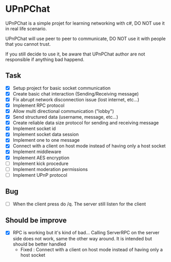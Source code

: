 # UPnPChat

UPnPChat is a simple projet for learning networking with c#, DO NOT use it in real life scenario.

UPnPChat will use peer to peer to communicate, DO NOT use it with people that you cannot trust.

If you still decide to use it, be aware that UPnPChat author are not responsible if anything bad happend.

## Task

- [x] Setup project for basic socket communication
- [x] Create basic chat interaction (Sending/Receiving message)
- [x] Fix abrupt network disconnection issue (lost internet, etc...)
- [x] Implement RPC protocol
- [x] Allow multi directional communication ("lobby")
- [x] Send structured data (username, message, etc...)
- [x] Create reliable data size protocol for sending and receiving message
- [x] Implement socket id
- [x] Implement socket data session
- [x] Implement one to one message
- [x] Connect with a client on host mode instead of having only a host socket
- [x] Implement middleware
- [x] Implement AES encryption
- [ ] Implement kick procedure
- [ ] Implement moderation permissions
- [ ] Implement UPnP protocol

## Bug

- [ ] When the client press do /q. The server still listen for the client

## Should be improve

- [x] RPC is working but it's kind of bad... Calling ServerRPC on the server side does not work, same the other way around. It is intended but should be better handled
	- Fixed : Connect with a client on host mode instead of having only a host socket
